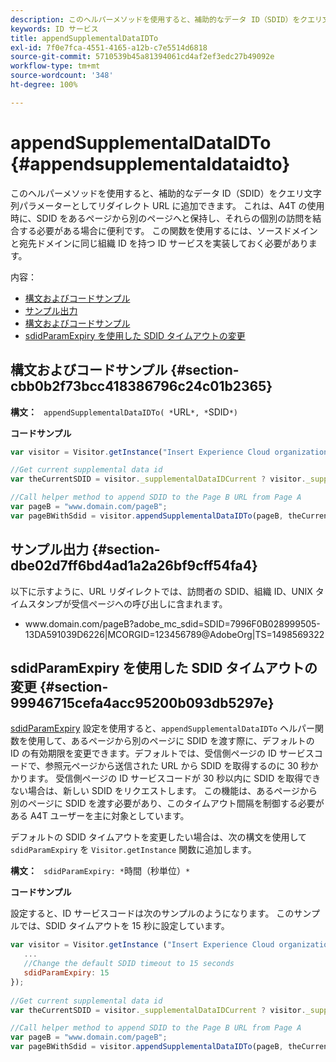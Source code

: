 ```yaml
---
description: このヘルパーメソッドを使用すると、補助的なデータ ID（SDID）をクエリ文字列パラメーターとしてリダイレクト URL に追加できます。 これは、A4T の使用時に、SDID をあるページから別のページへと保持し、それらの個別の訪問を結合する必要がある場合に便利です。 この関数を使用するには、ソースドメインと宛先ドメインに同じ組織 ID を持つ ID サービスを実装しておく必要があります。
keywords: ID サービス
title: appendSupplementalDataIDTo
exl-id: 7f0e7fca-4551-4165-a12b-c7e5514d6818
source-git-commit: 5710539b45a81394061cd4af2ef3edc27b49092e
workflow-type: tm+mt
source-wordcount: '348'
ht-degree: 100%

---
```


# appendSupplementalDataIDTo {#appendsupplementaldataidto}

このヘルパーメソッドを使用すると、補助的なデータ ID（SDID）をクエリ文字列パラメーターとしてリダイレクト URL に追加できます。 これは、A4T の使用時に、SDID をあるページから別のページへと保持し、それらの個別の訪問を結合する必要がある場合に便利です。 この関数を使用するには、ソースドメインと宛先ドメインに同じ組織 ID を持つ ID サービスを実装しておく必要があります。

内容：

<ul class="simplelist"> 
 <li> <a href="../../library/get-set/appendsupplementaldataidto.md#section-cbb0b2f73bcc418386796c24c01b2365" format="dita" scope="local"> 構文およびコードサンプル </a> </li> 
 <li> <a href="../../library/get-set/appendsupplementaldataidto.md#section-dbe02d7ff6bd4ad1a2a26bf9cff54fa4" format="dita" scope="local"> サンプル出力 </a> </li> 
 <li> <a href="../../library/get-set/appendsupplementaldataidto.md#section-cbb0b2f73bcc418386796c24c01b2365" format="dita" scope="local"> 構文およびコードサンプル </a> </li> 
 <li> <a href="../../library/get-set/appendsupplementaldataidto.md#section-99946715cefa4acc95200b093db5297e" format="dita" scope="local"> sdidParamExpiry を使用した SDID タイムアウトの変更 </a> </li> 
</ul>

## 構文およびコードサンプル {#section-cbb0b2f73bcc418386796c24c01b2365}

**構文：** ` appendSupplementalDataIDTo( *`URL`*, *`SDID`*)`

**コードサンプル**

```js
var visitor = Visitor.getInstance("Insert Experience Cloud organization ID here"); 

//Get current supplemental data id
var theCurrentSDID = visitor._supplementalDataIDCurrent ? visitor._supplementalDataIDCurrent : "";

//Call helper method to append SDID to the Page B URL from Page A 
var pageB = "www.domain.com/pageB"; 
var pageBWithSdid = visitor.appendSupplementalDataIDTo(pageB, theCurrentSDID));
```

## サンプル出力 {#section-dbe02d7ff6bd4ad1a2a26bf9cff54fa4}

以下に示すように、URL リダイレクトでは、訪問者の SDID、組織 ID、UNIX タイムスタンプが受信ページへの呼び出しに含まれます。

<ul class="simplelist"> 
 <li> <span class="codeph"> www.domain.com/pageB?adobe_mc_sdid=SDID=7996F0B028999505-13DA591039D6226|MCORGID=123456789@AdobeOrg|TS=1498569322 </span> </li> 
</ul>

## sdidParamExpiry を使用した SDID タイムアウトの変更 {#section-99946715cefa4acc95200b093db5297e}

[sdidParamExpiry](../../library/function-vars/sdidparamexpiry.md#reference-cef3fd03c43b4772b2422e220b40a458) 設定を使用すると、`appendSupplementalDataIDTo` ヘルパー関数を使用して、あるページから別のページに SDID を渡す際に、デフォルトの ID の有効期限を変更できます。デフォルトでは、受信側ページの ID サービスコードで、参照元ページから送信された URL から SDID を取得するのに 30 秒かかります。 受信側ページの ID サービスコードが 30 秒以内に SDID を取得できない場合は、新しい SDID をリクエストします。 この機能は、あるページから別のページに SDID を渡す必要があり、このタイムアウト間隔を制御する必要がある A4T ユーザーを主に対象としています。

デフォルトの SDID タイムアウトを変更したい場合は、次の構文を使用して `sdidParamExpiry` を `Visitor.getInstance` 関数に追加します。

**構文：** ` sdidParamExpiry: *`時間（秒単位）`*`

**コードサンプル**

設定すると、ID サービスコードは次のサンプルのようになります。 このサンプルでは、SDID タイムアウトを 15 秒に設定しています。

```js
var visitor = Visitor.getInstance ("Insert Experience Cloud organization ID here",{ 
   ... 
   //Change the default SDID timeout to 15 seconds 
   sdidParamExpiry: 15 
}); 
 
//Get current supplemental data id
var theCurrentSDID = visitor._supplementalDataIDCurrent ? visitor._supplementalDataIDCurrent : "";

//Call helper method to append SDID to the Page B URL from Page A 
var pageB = "www.domain.com/pageB"; 
var pageBWithSdid = visitor.appendSupplementalDataIDTo(pageB, theCurrentSDID)); 
```
